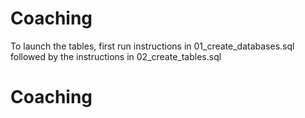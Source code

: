 # Coaching

To launch the tables, first run instructions in 01_create_databases.sql followed by the instructions in 02_create_tables.sql
# Coaching
